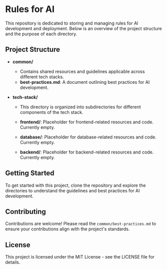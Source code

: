 # Rules for AI

This repository is dedicated to storing and managing rules for AI development and deployment. Below is an overview of the project structure and the purpose of each directory.

## Project Structure

- **common/**

  - Contains shared resources and guidelines applicable across different tech stacks.
  - **best-practices.md**: A document outlining best practices for AI development.

- **tech-stack/**

  - This directory is organized into subdirectories for different components of the tech stack.

  - **frontend/**: Placeholder for frontend-related resources and code. Currently empty.

  - **database/**: Placeholder for database-related resources and code. Currently empty.

  - **backend/**: Placeholder for backend-related resources and code. Currently empty.

## Getting Started

To get started with this project, clone the repository and explore the directories to understand the guidelines and best practices for AI development.

## Contributing

Contributions are welcome! Please read the `common/best-practices.md` to ensure your contributions align with the project's standards.

## License

This project is licensed under the MIT License - see the LICENSE file for details.

